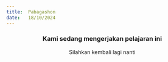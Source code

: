 ```yaml
---
title:  Pabagashon
date:   18/10/2024
---
```


### <center>Kami sedang mengerjakan pelajaran ini</center>
<center>Silahkan kembali lagi nanti</center>